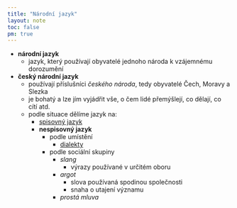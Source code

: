 ```yaml
---
title: "Národní jazyk"
layout: note
toc: false
pm: true
---
```

- **národní jazyk**
    - jazyk, který používají obyvatelé jednoho národa k vzájemnému dorozumění
- **český národní jazyk**
    - používají příslušníci _českého národa_, tedy obyvatelé Čech, Moravy a Slezka
    - je bohatý a lze jím vyjádřit vše, o čem lidé přemýšlejí, co dělají, co cítí atd.
    - podle situace dělíme jazyk na:
        - [spisovný jazyk](/notes/school/czech/czech-grammar/introduction-to-czech-grammar/czech-formal-language)
        - **nespisovný jazyk**
            - podle umístění
                - [dialekty](/notes/school/czech/czech-grammar/introduction-to-czech-grammar/czech-dialects)
            - podle sociální skupiny
                - _slang_
                    - výrazy používané v určitém oboru
                - _argot_
                    - slova používaná spodinou společnosti
                    - snaha o utajení významu
                - _prostá mluva_